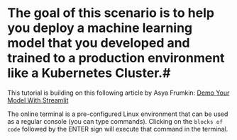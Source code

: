 # The goal of this scenario is to help you deploy a machine learning model that you developed and trained to a production environment like a Kubernetes Cluster.#

This tutorial is building on this following article by Asya Frumkin: [Demo Your Model With Streamlit](https://towardsdatascience.com/demo-your-model-with-streamlit-a76011467dfb)

The online terminal is a pre-configured Linux environment that can be used as a regular console (you can type commands). 
Clicking on the `blocks of code` followed by the ENTER sign will execute that command in the terminal.